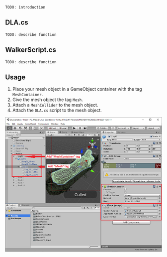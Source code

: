 ```
TODO: introduction
```

## DLA.cs

```
TODO: describe function
```

## WalkerScript.cs

```
TODO: describe function
```

## Usage

1. Place your mesh object in a GameObject container with the tag `MeshContainer`.
1. Give the mesh object the tag `Mesh`.
1. Attach a `MeshCollider` to the mesh object.
1. Attach the `DLA.cs` script to the mesh object.

![Screenshot of Unity with configuration notes](images/usage-screenshot.png)